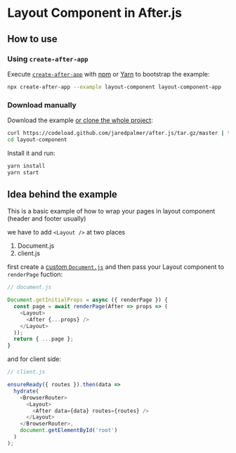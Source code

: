 # Layout Component in After.js

## How to use

### Using `create-after-app`

Execute [`create-after-app`](https://github.com/jaredpalmer/after.js/tree/master/packages/create-after-app) with [npm](https://docs.npmjs.com/cli/init) or [Yarn](https://yarnpkg.com/lang/en/docs/cli/create/) to bootstrap the example:

```bash
npx create-after-app --example layout-component layout-component-app
```

### Download manually

Download the example [or clone the whole project](https://github.com/jaredpalmer/after.js.git):

```bash
curl https://codeload.github.com/jaredpalmer/after.js/tar.gz/master | tar -xz --strip=2 after.js-master/examples/layout-component
cd layout-component
```

Install it and run:

```bash
yarn install
yarn start
```

## Idea behind the example

This is a basic example of how to wrap your pages in layout component (header and footer usually)

we have to add `<Layout />` at two places

1. Document.js
2. client.js

first create a [custom `Document.js`](https://github.com/jaredpalmer/after.js#custom-document) and then pass your Layout component to `renderPage` fuction:

```js
// document.js

Document.getInitialProps = async ({ renderPage }) {
  const page = await renderPage(After => props => (
    <Layout>
      <After {...props} />
    </Layout>
  ));
  return { ...page };
}
```

and for client side:

```js
// client.js

ensureReady({ routes }).then(data =>
  hydrate(
    <BrowserRouter>
      <Layout>
        <After data={data} routes={routes} />
      </Layout>
    </BrowserRouter>,
    document.getElementById('root')
  )
);
```
